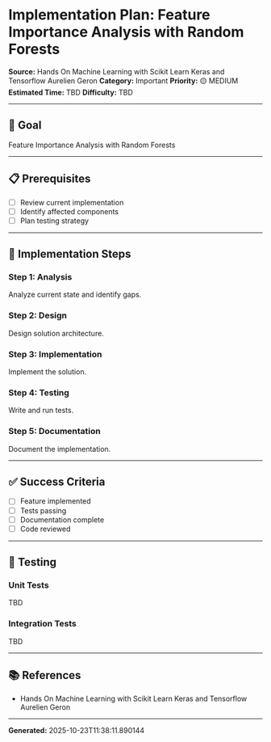 # Implementation Plan: Feature Importance Analysis with Random Forests

**Source:** Hands On Machine Learning with Scikit Learn Keras and Tensorflow   Aurelien Geron
**Category:** Important
**Priority:** 🟡 MEDIUM
**Estimated Time:** TBD
**Difficulty:** TBD

---

## 🎯 Goal

Feature Importance Analysis with Random Forests

---

## 📋 Prerequisites

- [ ] Review current implementation
- [ ] Identify affected components
- [ ] Plan testing strategy

---

## 🔧 Implementation Steps

### Step 1: Analysis

Analyze current state and identify gaps.

### Step 2: Design

Design solution architecture.

### Step 3: Implementation

Implement the solution.

### Step 4: Testing

Write and run tests.

### Step 5: Documentation

Document the implementation.

---

## ✅ Success Criteria

- [ ] Feature implemented
- [ ] Tests passing
- [ ] Documentation complete
- [ ] Code reviewed

---

## 🧪 Testing

### Unit Tests

TBD

### Integration Tests

TBD

---

## 📚 References

- Hands On Machine Learning with Scikit Learn Keras and Tensorflow   Aurelien Geron

---

**Generated:** 2025-10-23T11:38:11.890144

